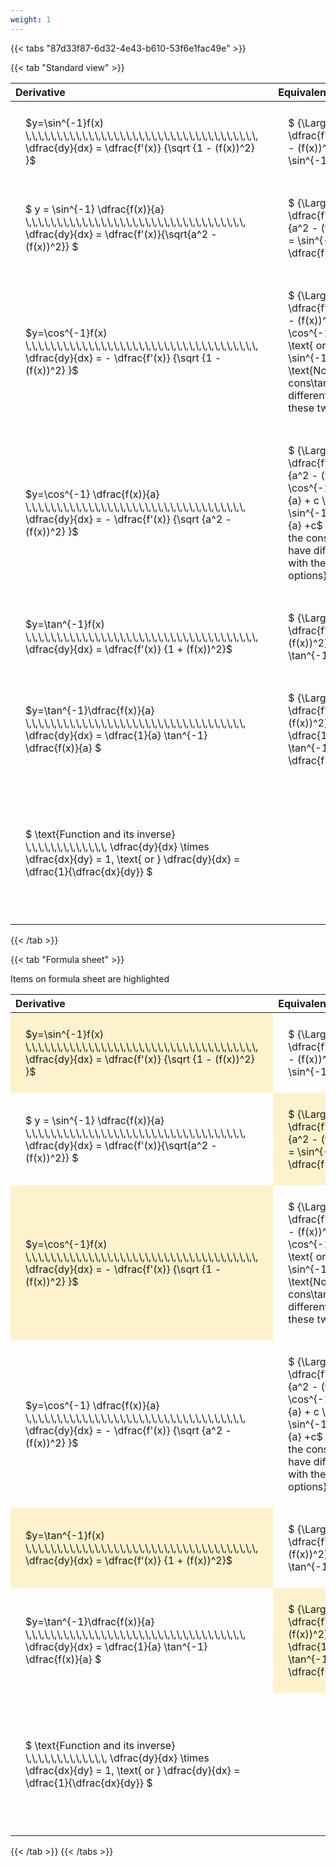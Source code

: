 ```yaml
---
weight: 1
---
```


{{< tabs "87d33f87-6d32-4e43-b610-53f6e1fac49e" >}}

{{< tab "Standard view" >}}

<style type="text/css">
#T_3a236 th.col_heading {
  text-align: left;
  font-size: 1em;
}
#T_3a236 td {
  text-align: left;
  font-size: 1em;
  padding: 1.5em;
}
</style>
<table id="T_3a236">
  <thead>
    <tr>
      <th id="T_3a236_level0_col0" class="col_heading level0 col0" >Derivative</th>
      <th id="T_3a236_level0_col1" class="col_heading level0 col1" >Equivalent integral</th>
      <th id="T_3a236_level0_col2" class="col_heading level0 col2" >Comment</th>
    </tr>
  </thead>
  <tbody>
    <tr>
      <td id="T_3a236_row0_col0" class="data row0 col0" >$y=\sin^{-1}f(x) \,\,\,\,\,\,\,\,\,\,\,\,\,\,\,\,\,\,\,\,\,\,\,\,\,\,\,\,\,\,\,\,\,\,\,\,\,   \dfrac{dy}{dx} = \dfrac{f'(x)} {\sqrt {1 - (f(x))^2} }$ <br></td>
      <td id="T_3a236_row0_col1" class="data row0 col1" >$ {\Large\int} \dfrac{f'(x)} {\sqrt {1 - (f(x))^2} } dx = \sin^{-1} f(x) + c$</td>
      <td id="T_3a236_row0_col2" class="data row0 col2" ></td>
    </tr>
    <tr>
      <td id="T_3a236_row1_col0" class="data row1 col0" >$ y = \sin^{-1} \dfrac{f(x)}{a}  \,\,\,\,\,\,\,\,\,\,\,\,\,\,\,\,\,\,\,\,\,\,\,\,\,\,\,\,\,\,\,\,\,\,\,   \dfrac{dy}{dx} = \dfrac{f'(x)}{\sqrt{a^2 - (f(x))^2}} $ <br></td>
      <td id="T_3a236_row1_col1" class="data row1 col1" >$ {\Large\int} \dfrac{f'(x)} {\sqrt {a^2 - (f(x))^2} } dx = \sin^{-1} \dfrac{f(x)}{a} + c$</td>
      <td id="T_3a236_row1_col2" class="data row1 col2" ></td>
    </tr>
    <tr>
      <td id="T_3a236_row2_col0" class="data row2 col0" >$y=\cos^{-1}f(x) \,\,\,\,\,\,\,\,\,\,\,\,\,\,\,\,\,\,\,\,\,\,\,\,\,\,\,\,\,\,\,\,\,\,\,\,\,   \dfrac{dy}{dx} = - \dfrac{f'(x)} {\sqrt {1 - (f(x))^2} }$ <br></td>
      <td id="T_3a236_row2_col1" class="data row2 col1" >$ {\Large\int} - \dfrac{f'(x)} {\sqrt {1 - (f(x))^2} }  = \cos^{-1}f(x) + c \text{ or } -\sin^{-1}f(x) +c$
$ \text{Note the cons\tant c will have different values with these two options} $</td>
      <td id="T_3a236_row2_col2" class="data row2 col2" ></td>
    </tr>
    <tr>
      <td id="T_3a236_row3_col0" class="data row3 col0" >$y=\cos^{-1} \dfrac{f(x)}{a} \,\,\,\,\,\,\,\,\,\,\,\,\,\,\,\,\,\,\,\,\,\,\,\,\,\,\,\,\,\,\,\,\,\,\,   \dfrac{dy}{dx} = - \dfrac{f'(x)} {\sqrt {a^2 - (f(x))^2} }$ <br></td>
      <td id="T_3a236_row3_col1" class="data row3 col1" >$ {\Large\int} - \dfrac{f'(x)} {\sqrt {a^2 - (f(x))^2} }  = \cos^{-1}\dfrac{f(x)}{a} + c \text{ or } -\sin^{-1}\dfrac{f(x)}{a} +c$
$ \text{Note the cons\tant c will have different values with these two options} $</td>
      <td id="T_3a236_row3_col2" class="data row3 col2" ></td>
    </tr>
    <tr>
      <td id="T_3a236_row4_col0" class="data row4 col0" >$y=\tan^{-1}f(x) \,\,\,\,\,\,\,\,\,\,\,\,\,\,\,\,\,\,\,\,\,\,\,\,\,\,\,\,\,\,\,\,\,\,\,\,\,   \dfrac{dy}{dx} = \dfrac{f'(x)} {1 + (f(x))^2}$ <br></td>
      <td id="T_3a236_row4_col1" class="data row4 col1" >$ {\Large\int} \dfrac{f'(x)} {1 + (f(x))^2} dx = \ \tan^{-1} f(x) + c$</td>
      <td id="T_3a236_row4_col2" class="data row4 col2" ></td>
    </tr>
    <tr>
      <td id="T_3a236_row5_col0" class="data row5 col0" >$y=\tan^{-1}\dfrac{f(x)}{a} \,\,\,\,\,\,\,\,\,\,\,\,\,\,\,\,\,\,\,\,\,\,\,\,\,\,\,\,\,\,\,\,\,\,\,   \dfrac{dy}{dx} =  \dfrac{1}{a} \tan^{-1} \dfrac{f(x)}{a} $ <br></td>
      <td id="T_3a236_row5_col1" class="data row5 col1" >$ {\Large\int} \dfrac{f'(x)} {a^2 + (f(x))^2} dx = \dfrac{1}{a} \tan^{-1} \dfrac{f(x)}{a} + c$</td>
      <td id="T_3a236_row5_col2" class="data row5 col2" ></td>
    </tr>
    <tr>
      <td id="T_3a236_row6_col0" class="data row6 col0" >$ \text{Function and its inverse}  \,\,\,\,\,\,\,\,\,\,\,\,\,   \dfrac{dy}{dx} \times \dfrac{dx}{dy} = 1, \text{  or  } \dfrac{dy}{dx} = \dfrac{1}{\dfrac{dx}{dy}} $ <br></td>
      <td id="T_3a236_row6_col1" class="data row6 col1" ></td>
      <td id="T_3a236_row6_col2" class="data row6 col2" >Formula can be utilised to calculate otherwise hard to differentiate inverse functions</td>
    </tr>
  </tbody>
</table>
{{< /tab >}}

{{< tab "Formula sheet" >}}

Items on formula sheet are highlighted 
<br>
<style type="text/css">
#T_cd8c5 th.col_heading {
  text-align: left;
  font-size: 1em;
}
#T_cd8c5 td {
  text-align: left;
  font-size: 1em;
  padding: 1.5em;
}
#T_cd8c5_row0_col0, #T_cd8c5_row1_col1, #T_cd8c5_row2_col0, #T_cd8c5_row4_col0, #T_cd8c5_row5_col1 {
  background-color: rgba(255,194,10, 0.2);
}
#T_cd8c5_row0_col1, #T_cd8c5_row1_col0, #T_cd8c5_row2_col1, #T_cd8c5_row3_col0, #T_cd8c5_row3_col1, #T_cd8c5_row4_col1, #T_cd8c5_row5_col0, #T_cd8c5_row6_col0, #T_cd8c5_row6_col1 {
  background-color: rgba(0,0,0,0);
}
</style>
<table id="T_cd8c5">
  <thead>
    <tr>
      <th id="T_cd8c5_level0_col0" class="col_heading level0 col0" >Derivative</th>
      <th id="T_cd8c5_level0_col1" class="col_heading level0 col1" >Equivalent integral</th>
      <th id="T_cd8c5_level0_col2" class="col_heading level0 col2" >Comment</th>
    </tr>
  </thead>
  <tbody>
    <tr>
      <td id="T_cd8c5_row0_col0" class="data row0 col0" >$y=\sin^{-1}f(x) \,\,\,\,\,\,\,\,\,\,\,\,\,\,\,\,\,\,\,\,\,\,\,\,\,\,\,\,\,\,\,\,\,\,\,\,\,   \dfrac{dy}{dx} = \dfrac{f'(x)} {\sqrt {1 - (f(x))^2} }$ <br></td>
      <td id="T_cd8c5_row0_col1" class="data row0 col1" >$ {\Large\int} \dfrac{f'(x)} {\sqrt {1 - (f(x))^2} } dx = \sin^{-1} f(x) + c$</td>
      <td id="T_cd8c5_row0_col2" class="data row0 col2" ></td>
    </tr>
    <tr>
      <td id="T_cd8c5_row1_col0" class="data row1 col0" >$ y = \sin^{-1} \dfrac{f(x)}{a}  \,\,\,\,\,\,\,\,\,\,\,\,\,\,\,\,\,\,\,\,\,\,\,\,\,\,\,\,\,\,\,\,\,\,\,   \dfrac{dy}{dx} = \dfrac{f'(x)}{\sqrt{a^2 - (f(x))^2}} $ <br></td>
      <td id="T_cd8c5_row1_col1" class="data row1 col1" >$ {\Large\int} \dfrac{f'(x)} {\sqrt {a^2 - (f(x))^2} } dx = \sin^{-1} \dfrac{f(x)}{a} + c$</td>
      <td id="T_cd8c5_row1_col2" class="data row1 col2" ></td>
    </tr>
    <tr>
      <td id="T_cd8c5_row2_col0" class="data row2 col0" >$y=\cos^{-1}f(x) \,\,\,\,\,\,\,\,\,\,\,\,\,\,\,\,\,\,\,\,\,\,\,\,\,\,\,\,\,\,\,\,\,\,\,\,\,   \dfrac{dy}{dx} = - \dfrac{f'(x)} {\sqrt {1 - (f(x))^2} }$ <br></td>
      <td id="T_cd8c5_row2_col1" class="data row2 col1" >$ {\Large\int} - \dfrac{f'(x)} {\sqrt {1 - (f(x))^2} }  = \cos^{-1}f(x) + c \text{ or } -\sin^{-1}f(x) +c$
$ \text{Note the cons\tant c will have different values with these two options} $</td>
      <td id="T_cd8c5_row2_col2" class="data row2 col2" ></td>
    </tr>
    <tr>
      <td id="T_cd8c5_row3_col0" class="data row3 col0" >$y=\cos^{-1} \dfrac{f(x)}{a} \,\,\,\,\,\,\,\,\,\,\,\,\,\,\,\,\,\,\,\,\,\,\,\,\,\,\,\,\,\,\,\,\,\,\,   \dfrac{dy}{dx} = - \dfrac{f'(x)} {\sqrt {a^2 - (f(x))^2} }$ <br></td>
      <td id="T_cd8c5_row3_col1" class="data row3 col1" >$ {\Large\int} - \dfrac{f'(x)} {\sqrt {a^2 - (f(x))^2} }  = \cos^{-1}\dfrac{f(x)}{a} + c \text{ or } -\sin^{-1}\dfrac{f(x)}{a} +c$
$ \text{Note the cons\tant c will have different values with these two options} $</td>
      <td id="T_cd8c5_row3_col2" class="data row3 col2" ></td>
    </tr>
    <tr>
      <td id="T_cd8c5_row4_col0" class="data row4 col0" >$y=\tan^{-1}f(x) \,\,\,\,\,\,\,\,\,\,\,\,\,\,\,\,\,\,\,\,\,\,\,\,\,\,\,\,\,\,\,\,\,\,\,\,\,   \dfrac{dy}{dx} = \dfrac{f'(x)} {1 + (f(x))^2}$ <br></td>
      <td id="T_cd8c5_row4_col1" class="data row4 col1" >$ {\Large\int} \dfrac{f'(x)} {1 + (f(x))^2} dx = \ \tan^{-1} f(x) + c$</td>
      <td id="T_cd8c5_row4_col2" class="data row4 col2" ></td>
    </tr>
    <tr>
      <td id="T_cd8c5_row5_col0" class="data row5 col0" >$y=\tan^{-1}\dfrac{f(x)}{a} \,\,\,\,\,\,\,\,\,\,\,\,\,\,\,\,\,\,\,\,\,\,\,\,\,\,\,\,\,\,\,\,\,\,\,   \dfrac{dy}{dx} =  \dfrac{1}{a} \tan^{-1} \dfrac{f(x)}{a} $ <br></td>
      <td id="T_cd8c5_row5_col1" class="data row5 col1" >$ {\Large\int} \dfrac{f'(x)} {a^2 + (f(x))^2} dx = \dfrac{1}{a} \tan^{-1} \dfrac{f(x)}{a} + c$</td>
      <td id="T_cd8c5_row5_col2" class="data row5 col2" ></td>
    </tr>
    <tr>
      <td id="T_cd8c5_row6_col0" class="data row6 col0" >$ \text{Function and its inverse}  \,\,\,\,\,\,\,\,\,\,\,\,\,   \dfrac{dy}{dx} \times \dfrac{dx}{dy} = 1, \text{  or  } \dfrac{dy}{dx} = \dfrac{1}{\dfrac{dx}{dy}} $ <br></td>
      <td id="T_cd8c5_row6_col1" class="data row6 col1" ></td>
      <td id="T_cd8c5_row6_col2" class="data row6 col2" >Formula can be utilised to calculate otherwise hard to differentiate inverse functions</td>
    </tr>
  </tbody>
</table>
{{< /tab >}}
{{< /tabs >}}